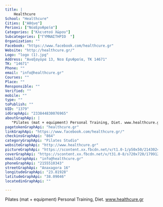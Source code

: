 ```yaml
---
title: |
    Healthcure
School: "Healthcure"
Cities: ["Αθήνα"]
Perioxi: ["ΝεαEρυθραία"]
Categories: ["Κλειστού Χώρου"]
Subcategories: ["ΓΥΜΝΑΣΤΗΡΙΟ  "]
Organization: ""
Facebook: "https://www.facebook.com/healthcure.gr"
Website: "http://healthcure.gr/"
Logo: "logo (1).jpg"
Address: "Αναξαγόρα 13, Νεα Eρυθραία, TK 14671"
TK: "14671"
Phone: ""
email: "info@healthcure.gr"
Courses: ""
Place: ""
Rensponsible: ""
Verified: ""
mobile: ""
type: ""
toPublish: ""
UID: "1379"
idGraphApi: "233844830076965"
aboutGraphApi: | 
   "Pilates (mat + equipment) Personal Training, Diet. www.healthcure.gr"
pagetokenGraphApi: "healthcure.gr"
linkGraphApi: "https://www.facebook.com/healthcure.gr/"
checkinsGraphApi: "864"
categoryGraphApi: "Pilates Studio"
websiteGraphApi: "http://www.healthcure.gr"
pictureGraphApi: "https://scontent.xx.fbcdn.net/v/t1.0-1/p50x50/21430240_1251944841600287_7495138452016366165_n.jpg?oh=c2d8570214127adfb3eb9df244341e84&amp;oe=5B0A0C0C"
coverGraphApi: "https://scontent.xx.fbcdn.net/v/t31.0-8/s720x720/17991299_1124730180988421_5518152596100752678_o.jpg?oh=e7558dd898064b941426a0e4db0d9944&amp;oe=5B0AEE82"
emailsGraphApi: "info@healthcure.gr"
phoneGraphApi: "2155510343"
streetGraphApi: "Anaxagora 16"
longitudeGraphApi: "23.81928"
latitudeGraphApi: "38.09046"
locatedinGraphApi: ""

---
```


Pilates (mat + equipment) Personal Training, Diet. www.healthcure.gr


